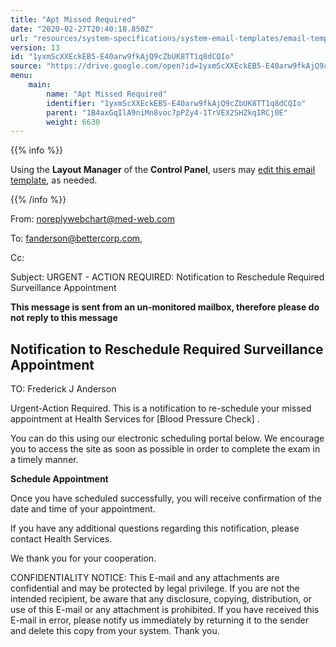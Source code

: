 ```yaml
---
title: "Apt Missed Required"
date: "2020-02-27T20:40:18.850Z"
url: "resources/system-specifications/system-email-templates/email-templates-from-scheduler/apt-missed-required.html"
version: 13
id: "1yxmScXXEckEB5-E40arw9fkAjQ9cZbUK8TT1q8dCQIo"
source: "https://drive.google.com/open?id=1yxmScXXEckEB5-E40arw9fkAjQ9cZbUK8TT1q8dCQIo"
menu:
    main:
        name: "Apt Missed Required"
        identifier: "1yxmScXXEckEB5-E40arw9fkAjQ9cZbUK8TT1q8dCQIo"
        parent: "1B4axGqIlA9niMn8voc7pPZy4-1TrVEX2SHZkqIRCj0E"
        weight: 6630
---
```









{{% info %}}

Using the **Layout Manager** of the **Control Panel**, users may [edit this email template](https://system/?f=admin&subfunc=layout_manager&search_for=email&layout_search=Go&opp=edit&doc_type=EHSREQ&old_module=Email&old_name=Apt+Missed+Required&active=0), as needed.

{{% /info %}}


From: noreplywebchart@med-web.com

To: fanderson@bettercorp.com,

Cc:

Subject: URGENT - ACTION REQUIRED: Notification to Reschedule Required Surveillance Appointment



****This message is sent from an un-monitored mailbox, therefore please do not reply to this message****

## Notification to Reschedule Required Surveillance Appointment



TO: Frederick J Anderson



Urgent-Action Required. This is a notification to re-schedule your missed appointment at Health Services for [Blood Pressure Check] .

You can do this using our electronic scheduling portal below. We encourage you to access the site as soon as possible in order to complete the exam in a timely manner.



**Schedule Appointment**



Once you have scheduled successfully, you will receive confirmation of the date and time of your appointment.

If you have any additional questions regarding this notification, please contact Health Services.

We thank you for your cooperation.





CONFIDENTIALITY NOTICE: This E-mail and any attachments are confidential and may be protected by legal privilege. If you are not the intended recipient, be aware that any disclosure, copying, distribution, or use of this E-mail or any attachment is prohibited. If you have received this E-mail in error, please notify us immediately by returning it to the sender and delete this copy from your system. Thank you.


